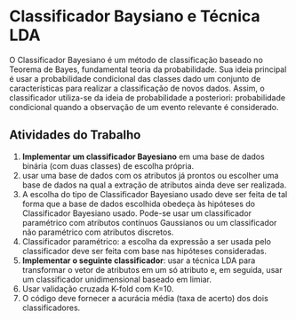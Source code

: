 # Classificador Baysiano e Técnica LDA
O Classificador Bayesiano é um método de classificação baseado no Teorema de Bayes, fundamental teoria da probabilidade. Sua ideia principal é usar a probabilidade condicional das classes dado um conjunto de características para realizar a classificação de novos dados. Assim, o classificador utiliza-se da ideia de probabilidade a posteriori: probabilidade condicional quando a observação de um evento relevante é considerado.

## Atividades do Trabalho

1. **Implementar um classificador Bayesiano** em uma base
de dados binária (com duas classes) de escolha própria.
2. usar uma base de dados com os atributos já prontos ou escolher uma base de dados na qual a extração de atributos ainda deve ser realizada.
3. A escolha do tipo de Classificador Bayesiano usado deve ser feita de tal forma que a base de dados escolhida obedeça às hipóteses do Classificador Bayesiano usado. Pode-se usar um classificador paramétrico com atributos contínuos Gaussianos ou um classificador não paramétrico com atributos discretos.
4. Classificador paramétrico: a escolha da expressão a ser usada pelo classificador deve ser feita com base nas hipóteses consideradas.
5. **Implementar o seguinte classificador**: usar
a técnica LDA para transformar o vetor de atributos em um só atributo e, em seguida, usar um classificador unidimensional
baseado em limiar.
6. Usar validação cruzada K-fold com K=10.
7. O código deve fornecer a acurácia média (taxa de acerto) dos dois classificadores.





